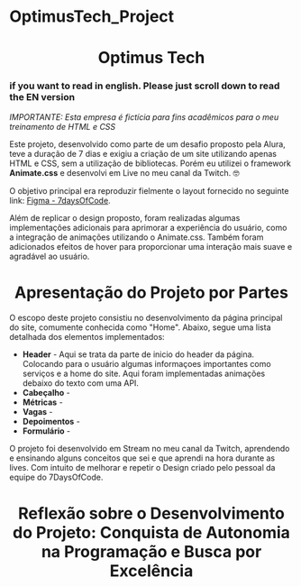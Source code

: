 # OptimusTech_Project

<h1 align="center"> Optimus Tech</h1>

<h3>if you want to read in english. Please just scroll down to read the EN version</h3>

<i>IMPORTANTE: Esta empresa é fictícia para fins acadêmicos para o meu treinamento de HTML e CSS</i>

Este projeto, desenvolvido como parte de um desafio proposto pela Alura, teve a duração de 7 dias e exigiu a criação de um site utilizando apenas HTML e CSS, sem a utilização de bibliotecas. Porém eu utilizei o framework <strong>Animate.css</strong> e desenvolvi em Live no meu canal da Twitch. 🤓

O objetivo principal era reproduzir fielmente o layout fornecido no seguinte link: [Figma - 7daysOfCode](https://www.figma.com/file/mm3MLozvUDGhDRTxSLlGL5/7daysOfCode-HTML-CSS?type=design&node-id=0-9878&mode=design&t=Mk5PYOPrzmVEpy5D-0).

Além de replicar o design proposto, foram realizadas algumas implementações adicionais para aprimorar a experiência do usuário, como a integração de animações utilizando o Animate.css. Também foram adicionados efeitos de hover para proporcionar uma interação mais suave e agradável ao usuário.

<h1 align="center"> Apresentação do Projeto por Partes </h1>

O escopo deste projeto consistiu no desenvolvimento da página principal do site, comumente conhecida como "Home". Abaixo, segue uma lista detalhada dos elementos implementados:

<ul>
    <li><strong>Header</strong> - Aqui se trata da parte de inicio do header da página. Colocando para o usuário algumas informaçoes importantes como serviços e a home do site. Aqui foram implementadas animações debaixo do texto com uma API. </li>
    <li><strong>Cabeçalho</strong> -  </li>
    <li><strong>Métricas</strong> -  </li>
    <li><strong>Vagas</strong> -</li>
    <li><strong>Depoimentos</strong> -  </li>
    <li><strong>Formulário</strong> -  </li>
</ul>

O projeto foi desenvolvido em Stream no meu canal da Twitch, aprendendo e ensinando alguns conceitos que sei e que aprendi na hora durante as lives. Com intuito de melhorar e repetir o Design criado pelo pessoal da equipe do 7DaysOfCode.

<h1 align="center"> Reflexão sobre o Desenvolvimento do Projeto: Conquista de Autonomia na Programação e Busca por Excelência </h1>
